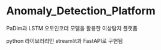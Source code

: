 # Anomaly_Detection_Platform

PaDim과 LSTM 오토인코더 모델을 활용한 이상탐지 플랫폼

python 라이브러리인 streamlit과 FastAPI로 구현됨 

